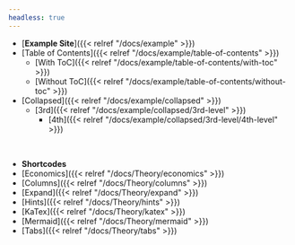 ```yaml
---
headless: true
---
```


- [**Example Site**]({{< relref "/docs/example" >}})
- [Table of Contents]({{< relref "/docs/example/table-of-contents" >}})
  - [With ToC]({{< relref "/docs/example/table-of-contents/with-toc" >}})
  - [Without ToC]({{< relref "/docs/example/table-of-contents/without-toc" >}})
- [Collapsed]({{< relref "/docs/example/collapsed" >}})
  - [3rd]({{< relref "/docs/example/collapsed/3rd-level" >}})
    - [4th]({{< relref "/docs/example/collapsed/3rd-level/4th-level" >}})
<br />

- **Shortcodes**
- [Economics]({{< relref "/docs/Theory/economics" >}})
- [Columns]({{< relref "/docs/Theory/columns" >}})
- [Expand]({{< relref "/docs/Theory/expand" >}})
- [Hints]({{< relref "/docs/Theory/hints" >}})
- [KaTex]({{< relref "/docs/Theory/katex" >}})
- [Mermaid]({{< relref "/docs/Theory/mermaid" >}})
- [Tabs]({{< relref "/docs/Theory/tabs" >}})
<br />
